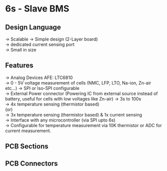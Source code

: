 # 6s - Slave BMS      
## Design Language   
-> Scalable 
-> Simple design (2-Layer board)           
-> dedicated current sensing port      
-> Small in size

## Features     
-> Analog Devices AFE: LTC6810         
-> 0 - 5V voltage measurement of cells (NMC, LFP, LTO, Na-ion, Zn-air etc...)
-> SPI or Iso-SPI configurable          
-> External Power connector (Powering IC from external source instead of battery, useful for cells with low voltages like Zn-air)
-> 3s to 100s      
-> 4x temperature sensing (thermistor based)         
                      (or)              
-> 3x temperature sensing (thermistor based) & 1x current sensing       
-> Interface with any microcontroller (via SPI upto 6s)        
-> Configurable for temperature measurement via 10K thermistor or ADC for current measurement.         

## PCB Sections


## PCB Connectors




